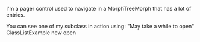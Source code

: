 I'm a pager control used to navigate in a MorphTreeMorph that has a lot of entries.

You can see one of my subclass in action using:
"May take a while to open"
ClassListExample new open